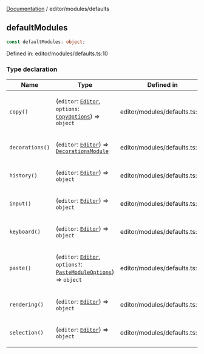 [Documentation](../../modules.md) / editor/modules/defaults

## defaultModules

```ts
const defaultModules: object;
```

Defined in: editor/modules/defaults.ts:10

### Type declaration

<table>
<thead>
<tr>
<th>Name</th>
<th>Type</th>
<th>Defined in</th>
</tr>
</thead>
<tbody>
<tr>
<td>

<a id="copy"></a> `copy()`

</td>
<td>

(`editor`: [`Editor`](../Editor.md#editor), `options`: [`CopyOptions`](copy.md#copyoptions)) => `object`

</td>
<td>

editor/modules/defaults.ts:10

</td>
</tr>
<tr>
<td>

<a id="decorations"></a> `decorations()`

</td>
<td>

(`editor`: [`Editor`](../Editor.md#editor)) => [`DecorationsModule`](decorations.md#decorationsmodule)

</td>
<td>

editor/modules/defaults.ts:10

</td>
</tr>
<tr>
<td>

<a id="history"></a> `history()`

</td>
<td>

(`editor`: [`Editor`](../Editor.md#editor)) => `object`

</td>
<td>

editor/modules/defaults.ts:10

</td>
</tr>
<tr>
<td>

<a id="input"></a> `input()`

</td>
<td>

(`editor`: [`Editor`](../Editor.md#editor)) => `object`

</td>
<td>

editor/modules/defaults.ts:10

</td>
</tr>
<tr>
<td>

<a id="keyboard"></a> `keyboard()`

</td>
<td>

(`editor`: [`Editor`](../Editor.md#editor)) => `object`

</td>
<td>

editor/modules/defaults.ts:10

</td>
</tr>
<tr>
<td>

<a id="paste"></a> `paste()`

</td>
<td>

(`editor`: [`Editor`](../Editor.md#editor), `options?`: [`PasteModuleOptions`](paste-2.md#pastemoduleoptions)) => `object`

</td>
<td>

editor/modules/defaults.ts:10

</td>
</tr>
<tr>
<td>

<a id="rendering"></a> `rendering()`

</td>
<td>

(`editor`: [`Editor`](../Editor.md#editor)) => `object`

</td>
<td>

editor/modules/defaults.ts:10

</td>
</tr>
<tr>
<td>

<a id="selection"></a> `selection()`

</td>
<td>

(`editor`: [`Editor`](../Editor.md#editor)) => `object`

</td>
<td>

editor/modules/defaults.ts:10

</td>
</tr>
</tbody>
</table>
